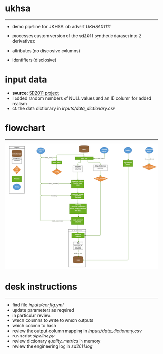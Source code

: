 # ukhsa
-------
- demo pipeline for UKHSA job advert *UKHSA01111*

- processes custom version of the **sd2011** synthetic dataset into 2 derivatives:
- attributes (no disclosive columns)
- identifiers (disclosive)

# input data
- **source**: [SD2011 project](https://rdrr.io/cran/synthpop/man/SD2011.html)
- I added random numbers of NULL values and an ID column for added realism
- cf. the data dictionary in *inputs/data_dictionary.csv*

# flowchart
-----------
![alt text](flowchart.png "processing flowchart")

# desk instructions
-------------------
- find file *inputs/config.yml*
- update parameters as required
- in particular review:
- which columns to write to which outputs
- which column to hash
- review the output-column mapping in *inputs/data_dictionary.csv*
- run script *pipeline.py*
- review dictionary *quality_metrics* in memory
- review the engineering log in *sd2011.log*

